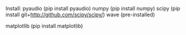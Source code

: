 

Install:
pyaudio (pip install pyaudio)
numpy (pip install numpy)
scipy (pip install git+http://github.com/scipy/scipy/)
wave (pre-installed)

matplotlib (pip install matplotlib)


